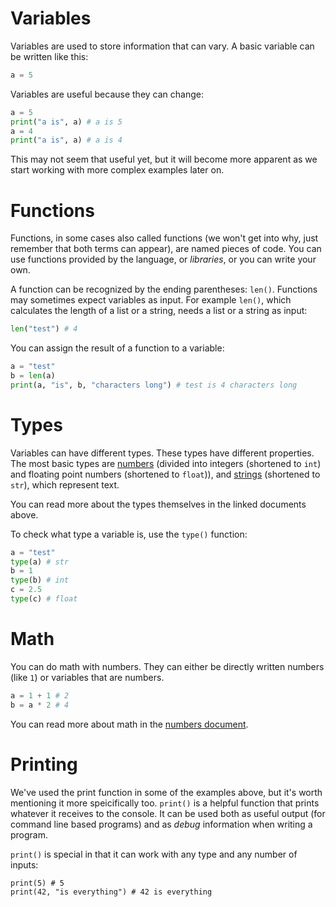 # Variables

Variables are used to store information that can vary. A basic variable can be written like this:

```python
a = 5
```

Variables are useful because they can change:

```python
a = 5
print("a is", a) # a is 5
a = 4
print("a is", a) # a is 4
```

This may not seem that useful yet, but it will become more apparent as we start working with more complex examples later on.

# Functions

Functions, in some cases also called functions (we won't get into why, just remember that both terms can appear), are named pieces of code. You can use functions provided by the language, or *libraries*, or you can write your own.

A function can be recognized by the ending parentheses: `len()`. Functions may sometimes expect variables as input. For example `len()`, which calculates the length of a list or a string, needs a list or a string as input:

```python
len("test") # 4
```

You can assign the result of a function to a variable:

```python
a = "test"
b = len(a)
print(a, "is", b, "characters long") # test is 4 characters long
```


# Types

Variables can have different types. These types have different properties. The most basic types are [numbers](numbers.md) (divided into integers (shortened to `int`) and floating point numbers (shortened to `float`)), and [strings](strings.md) (shortened to `str`), which represent text.

You can read more about the types themselves in the linked documents above.

To check what type a variable is, use the `type()` function:

```python
a = "test"
type(a) # str
b = 1
type(b) # int
c = 2.5
type(c) # float
```

# Math

You can do math with numbers. They can either be directly written numbers (like `1`) or variables that are numbers.

```python
a = 1 + 1 # 2
b = a * 2 # 4
```

You can read more about math in the [numbers document](numbers.md#math).

# Printing

We've used the print function in some of the examples above, but it's worth mentioning it more speicifically too. `print()` is a helpful function that prints whatever it receives to the console. It can be used both as useful output (for command line based programs) and as *debug* information when writing a program.

`print()` is special in that it can work with any type and any number of inputs:

```
print(5) # 5
print(42, "is everything") # 42 is everything
```